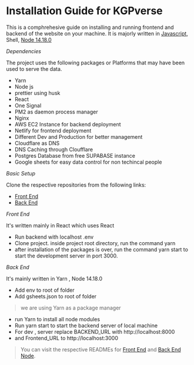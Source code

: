 # Installation Guide for KGPverse

This is a comphrehesive guide on installing and running frontend and backend of the website on your machine. It is majorly written in [Javascript](https://www.javascript.com/), Shell, [Node 14.18.0](https://nodejs.org/ca/blog/release/v14.18.0/)

*Dependencies*

The project uses the following packages or Platforms that may have been used to serve the data.

- Yarn
- Node js
- prettier using husk
- React
- One Signal
- PM2 as daemon process manager
- Nginx
- AWS EC2  Instance for backend deployment
- Netlify for frontend deployment
- Different Dev  and Production for better management
- Cloudflare as DNS
- DNS Caching through Cloufflare
- Postgres Database from free SUPABASE instance
- Google sheets for easy data control for non techincal people 

*Basic Setup*

Clone the respective repositories from the following links:
- [Front End](https://github.com/Hack-TeeEssGee/frontend)
- [Back End](https://github.com/Hack-TeeEssGee/backend-node)

*Front End*

It's written mainly in React which uses React

- Run backend with localhost .env
- Clone project. inside project root directory, run the command yarn
- after installation of the packages is over, run the command yarn start to start the development server in port 3000.

*Back End*

It's mainly written in Yarn , Node 14.18.0

- Add env to root of folder
- Add gsheets.json to root of folder

> we are using Yarn as a package manager
- run Yarn to install all node modules
- Run yarn start  to start the backend server of local machine
- For dev , server replace BACKEND_URL with http://localhost:8000
- and Frontend_URL to http://localhost:3000

> You can visit the respective READMEs for [Front End](https://github.com/Hack-TeeEssGee/frontend/blob/master/README.md) and [Back End Node](https://github.com/Hack-TeeEssGee/backend-node/blob/master/README.md).